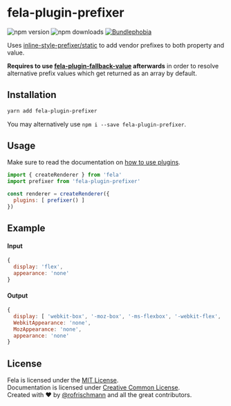 # fela-plugin-prefixer

<img alt="npm version" src="https://badge.fury.io/js/fela-plugin-prefixer.svg"> <img alt="npm downloads" src="https://img.shields.io/npm/dm/fela-plugin-prefixer.svg"> <a href="https://bundlephobia.com/result?p=fela-plugin-prefixer@latest"><img alt="Bundlephobia" src="https://img.shields.io/bundlephobia/minzip/fela-plugin-prefixer.svg"></a>

Uses [inline-style-prefixer/static](https://github.com/rofrischmann/inline-style-prefixer) to add vendor prefixes to both property and value.

**Requires to use [fela-plugin-fallback-value](../fela-plugin-fallback-value/) afterwards** in order to resolve alternative prefix values which get returned as an array by default.

## Installation
```sh
yarn add fela-plugin-prefixer
```
You may alternatively use `npm i --save fela-plugin-prefixer`.


## Usage
Make sure to read the documentation on [how to use plugins](http://fela.js.org/docs/advanced/Plugins.html).

```javascript
import { createRenderer } from 'fela'
import prefixer from 'fela-plugin-prefixer'

const renderer = createRenderer({
  plugins: [ prefixer() ]
})
```

## Example

#### Input
```javascript
{
  display: 'flex',
  appearance: 'none'
}
```
#### Output
```javascript
{
  display: [ 'webkit-box', '-moz-box', '-ms-flexbox', '-webkit-flex', 'flex' ],
  WebkitAppearance: 'none',
  MozAppearance: 'none',
  appearance: 'none'
}
```

## License
Fela is licensed under the [MIT License](http://opensource.org/licenses/MIT).<br>
Documentation is licensed under [Creative Common License](http://creativecommons.org/licenses/by/4.0/).<br>
Created with ♥ by [@rofrischmann](http://rofrischmann.de) and all the great contributors.
